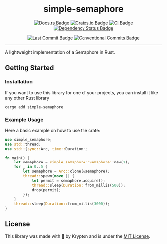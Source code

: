 <div align="center">

# simple-semaphore

[![Docs.rs Badge](https://img.shields.io/badge/docs.rs-simple--semaphore-61c192.svg)](https://docs.rs/simple-semaphore)
[![Crates.io Badge](https://img.shields.io/crates/v/simple-semaphore.svg?color=fe7d37)](https://crates.io/crates/simple-semaphore)
[![CI Badge](https://github.com/kkrypt0nn/simple-semaphore/actions/workflows/ci.yml/badge.svg)](https://github.com/kkrypt0nn/simple-semaphore/actions)
[![Dependency Status Badge](https://deps.rs/repo/github/kkrypt0nn/simple-semaphore/status.svg)](https://deps.rs/repo/github/kkrypt0nn/simple-semaphore)

[![Last Commit Badge](https://img.shields.io/github/last-commit/kkrypt0nn/simple-semaphore)](https://github.com/kkrypt0nn/simple-semaphore/commits/main)
[![Conventional Commits Badge](https://img.shields.io/badge/Conventional%20Commits-1.0.0-%23FE5196?logo=conventionalcommits&logoColor=white)](https://conventionalcommits.org/en/v1.0.0/)

</div>

---

A lightweight implementation of a Semaphore in Rust.

## Getting Started

### Installation

If you want to use this library for one of your projects, you can install it like any other Rust library

```shell
cargo add simple-semaphore
```

### Example Usage

Here a basic example on how to use the crate:
```rs
use simple_semaphore;
use std::thread;
use std::{sync::Arc, time::Duration};

fn main() {
    let semaphore = simple_semaphore::Semaphore::new(2);
    for _ in 0..5 {
        let semaphore = Arc::clone(&semaphore);
        thread::spawn(move || {
            let permit = semaphore.acquire();
            thread::sleep(Duration::from_millis(500));
            drop(permit);
        });
    }
    thread::sleep(Duration::from_millis(3000));
}
```

## License

This library was made with 💜 by Krypton and is under the [MIT License](./LICENSE.md).
